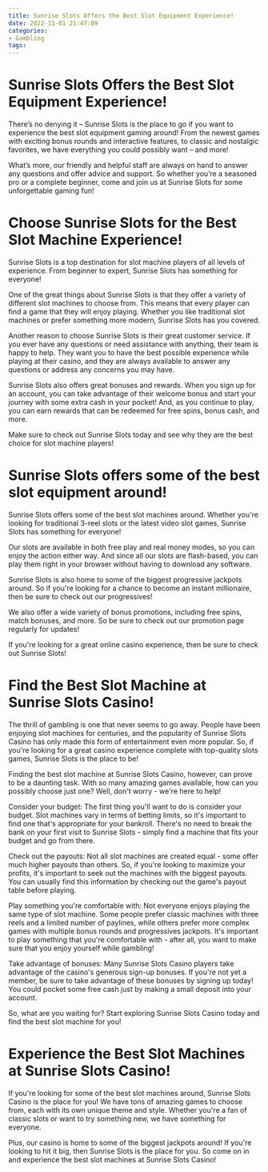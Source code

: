 ```yaml
---
title: Sunrise Slots Offers the Best Slot Equipment Experience!
date: 2022-11-01 21:47:09
categories:
- Gambling
tags:
---
```



#  Sunrise Slots Offers the Best Slot Equipment Experience!

There’s no denying it – Sunrise Slots is the place to go if you want to experience the best slot equipment gaming around! From the newest games with exciting bonus rounds and interactive features, to classic and nostalgic favorites, we have everything you could possibly want – and more!

What’s more, our friendly and helpful staff are always on hand to answer any questions and offer advice and support. So whether you’re a seasoned pro or a complete beginner, come and join us at Sunrise Slots for some unforgettable gaming fun!

#  Choose Sunrise Slots for the Best Slot Machine Experience!

Sunrise Slots is a top destination for slot machine players of all levels of experience. From beginner to expert, Sunrise Slots has something for everyone!

One of the great things about Sunrise Slots is that they offer a variety of different slot machines to choose from. This means that every player can find a game that they will enjoy playing. Whether you like traditional slot machines or prefer something more modern, Sunrise Slots has you covered.

Another reason to choose Sunrise Slots is their great customer service. If you ever have any questions or need assistance with anything, their team is happy to help. They want you to have the best possible experience while playing at their casino, and they are always available to answer any questions or address any concerns you may have.

Sunrise Slots also offers great bonuses and rewards. When you sign up for an account, you can take advantage of their welcome bonus and start your journey with some extra cash in your pocket! And, as you continue to play, you can earn rewards that can be redeemed for free spins, bonus cash, and more.

Make sure to check out Sunrise Slots today and see why they are the best choice for slot machine players!

#  Sunrise Slots offers some of the best slot equipment around!

Sunrise Slots offers some of the best slot machines around. Whether you're looking for traditional 3-reel slots or the latest video slot games, Sunrise Slots has something for everyone!

Our slots are available in both free play and real money modes, so you can enjoy the action either way. And since all our slots are flash-based, you can play them right in your browser without having to download any software.

Sunrise Slots is also home to some of the biggest progressive jackpots around. So if you're looking for a chance to become an instant millionaire, then be sure to check out our progressives!

We also offer a wide variety of bonus promotions, including free spins, match bonuses, and more. So be sure to check out our promotion page regularly for updates!

If you're looking for a great online casino experience, then be sure to check out Sunrise Slots!

#  Find the Best Slot Machine at Sunrise Slots Casino!

The thrill of gambling is one that never seems to go away. People have been enjoying slot machines for centuries, and the popularity of Sunrise Slots Casino has only made this form of entertainment even more popular. So, if you're looking for a great casino experience complete with top-quality slots games, Sunrise Slots is the place to be!

Finding the best slot machine at Sunrise Slots Casino, however, can prove to be a daunting task. With so many amazing games available, how can you possibly choose just one? Well, don't worry - we're here to help!

Consider your budget: The first thing you'll want to do is consider your budget. Slot machines vary in terms of betting limits, so it's important to find one that's appropriate for your bankroll. There's no need to break the bank on your first visit to Sunrise Slots - simply find a machine that fits your budget and go from there.

Check out the payouts: Not all slot machines are created equal - some offer much higher payouts than others. So, if you're looking to maximize your profits, it's important to seek out the machines with the biggest payouts. You can usually find this information by checking out the game's payout table before playing.

Play something you're comfortable with: Not everyone enjoys playing the same type of slot machine. Some people prefer classic machines with three reels and a limited number of paylines, while others prefer more complex games with multiple bonus rounds and progressives jackpots. It's important to play something that you're comfortable with - after all, you want to make sure that you enjoy yourself while gambling!

Take advantage of bonuses: Many Sunrise Slots Casino players take advantage of the casino's generous sign-up bonuses. If you're not yet a member, be sure to take advantage of these bonuses by signing up today! You could pocket some free cash just by making a small deposit into your account.

So, what are you waiting for? Start exploring Sunrise Slots Casino today and find the best slot machine for you!

#  Experience the Best Slot Machines at Sunrise Slots Casino!

If you're looking for some of the best slot machines around, Sunrise Slots Casino is the place for you! We have tons of amazing games to choose from, each with its own unique theme and style. Whether you're a fan of classic slots or want to try something new, we have something for everyone.

Plus, our casino is home to some of the biggest jackpots around! If you're looking to hit it big, then Sunrise Slots is the place for you. So come on in and experience the best slot machines at Sunrise Slots Casino!